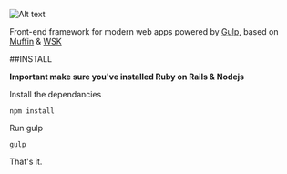 

![Alt text](/path/to/img.jpg)


Front-end framework for modern web apps powered by [Gulp](http://gulpjs.com/), based on [Muffin](http://richbray.me/muffin/) & [WSK](https://developers.google.com/web/starter-kit/)

##INSTALL

**Important make sure you've installed Ruby on Rails & Nodejs**

Install the dependancies

```
npm install
```


Run gulp

```
gulp
```

That's it.


